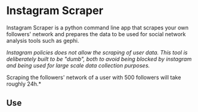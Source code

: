 # Instagram Scraper

Instagram Scraper is a python command line app that scrapes your own followers' network and prepares the data to be used for social network analysis tools such as gephi.

*Instagram policies does not allow the scraping of user data. This tool is deliberately built to be "dumb", both to avoid being blocked by instagram and being used for large scale data collection purposes.* 

Scraping the followers' network of a user with 500 followers will take roughly 24h.*

## Use


